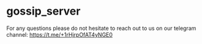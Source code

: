 # gossip_server

For any questions please do not hesitate to reach out to us on our telegram channel: https://t.me/+1rHjrpOfAT4yNGE0
